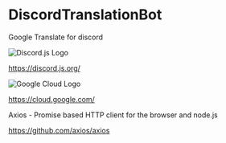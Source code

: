 # DiscordTranslationBot
 Google Translate for discord

![Discord.js Logo](https://i.imgur.com/n7yPQ9U.png)

https://discord.js.org/

![Google Cloud Logo](https://i.imgur.com/XtifDGW.png)

https://cloud.google.com/

Axios - Promise based HTTP client for the browser and node.js

https://github.com/axios/axios